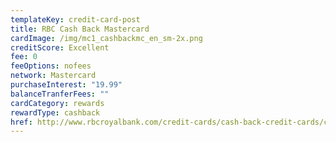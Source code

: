 ```yaml
---
templateKey: credit-card-post
title: RBC Cash Back Mastercard
cardImage: /img/mc1_cashbackmc_en_sm-2x.png
creditScore: Excellent
fee: 0
feeOptions: nofees
network: Mastercard
purchaseInterest: "19.99"
balanceTranferFees: ""
cardCategory: rewards
rewardType: cashback
href: http://www.rbcroyalbank.com/credit-cards/cash-back-credit-cards/cash-back-mastercard/index.html
---
```

